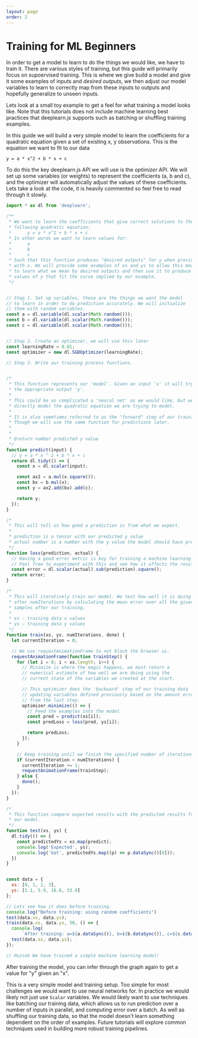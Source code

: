 ```yaml
---
layout: page
order: 2
---
```

# Training for ML Beginners

In order to get a model to learn to do the things we would like, we have to train it. There are various styles of training, but this guide will primarily focus on supoervised training. This is where we give build a model and give it some examples of inputs and _desired outputs_, we then adjust our model variables to learn to correctly map from these inputs to outputs and hopefully generalize to unseen inputs.

Lets look at a small toy example to get a feel for what training a model looks like. Note that this tutorials does not include machine learning best practices that deeplearn.js supports such as batching or shuffling training examples.

In this guide we will build a very simple model to learn the coefficients for a quadratic equation given a set of existing x, y observations. This is the equation we want to fit to our data

```
y = a * x^2 + b * x + c
```

To do this the key deeplearn.js API we will use is the *optimizer* API. We will set up some variables (or weights) to represent the coefficients (a, b and c), and the optimizer will automatically adjust the values of these coefficients. Lets take a look at the code, it is heavily commented so feel free to read through it slowly.

```js
import * as dl from 'deeplearn';

/**
 * We want to learn the coefficients that give correct solutions to the
 * following quadratic equation:
 *      y = a * x^2 + b * x + c
 * In other words we want to learn values for:
 *      a
 *      b
 *      c
 * Such that this function produces "desired outputs" for y when provided
 * with x. We will provide some examples of xs and ys to allow this model
 * to learn what we mean by desired outputs and then use it to produce new
 * values of y that fit the curve implied by our example.
 */


// Step 1. Set up variables, these are the things we want the model
// to learn in order to do prediction accurately. We will initialize
// them with random variables.
const a = dl.variable(dl.scalar(Math.random()));
const b = dl.variable(dl.scalar(Math.random()));
const c = dl.variable(dl.scalar(Math.random()));


// Step 2. Create an optimizer, we will use this later
const learningRate = 0.01;
const optimizer = new dl.SGDOptimizer(learningRate);

// Step 3. Write our training process functions.


/*
 * This function represents our 'model'. Given an input 'x' it will try and predict
 * the appropriate output 'y'.
 *
 * This could be as complicated a 'neural net' as we would like, but we can just
 * directly model the quadratic equation we are trying to model.
 *
 * It is also sometimes referred to as the "forward" step of our training process.
 * Though we will use the same function for predictions later.
 *
 *
 * @return number predicted y value
 */
function predict(input) {
  // y = a * x ^ 2 + b * x + c
  return dl.tidy(() => {
    const x = dl.scalar(input);

    const ax2 = a.mul(x.square());
    const bx = b.mul(x);
    const y = ax2.add(bx).add(c);

    return y;
  });
}

/*
 * This will tell us how good a prediction is from what we expect.
 *
 * prediction is a tensor with our predicted y value
 * actual number is a number with the y value the model should have predicted
 */
function loss(prediction, actual) {
  // Having a good error metric is key for training a machine learning model
  // Feel free to experiment with this and see how it affects the result.
  const error = dl.scalar(actual).sub(prediction).square();
  return error;
}

/*
 * This will iteratively train our model. We test how well it is doing
 * after numIterations by calculating the mean error over all the given
 * samples after our training.
 *
 * xs - training data x values
 * ys — training data y values
 */
function train(xs, ys, numIterations, done) {
  let currentIteration = 0;

  // We use requestAnimationFrame to not block the browser ui.
  requestAnimationFrame(function trainStep() {
    for (let i = 0; i < xs.length; i++) {
      // Minimize is where the magic happens, we must return a
      // numerical estimate of how well we are doing using the
      // current state of the variables we created at the start.

      // This optimizer does the 'backward' step of our training data
      // updating variables defined previously based on the amount error
      // from the last step.
      optimizer.minimize(() => {
        // Feed the examples into the model
        const pred = predict(xs[i]);
        const predLoss = loss(pred, ys[i]);

        return predLoss;
      });
    }

    // Keep training until we finish the specified number of iterations.
    if (currentIteration < numIterations) {
      currentIteration += 1;
      requestAnimationFrame(trainStep);
    } else {
      done();
    }
  });
}

/*
 * This function compare expected results with the predicted results from
 * our model.
 */
function test(xs, ys) {
  dl.tidy(() => {
    const predictedYs = xs.map(predict);
    console.log('Expected', ys);
    console.log('Got', predictedYs.map((p) => p.dataSync()[0]));
  })
}


const data = {
  xs: [0, 1, 2, 3],
  ys: [1.1, 5.9, 16.8, 33.9]
};

// Lets see how it does before training.
console.log("Before training: using random coefficients")
test(data.xs, data.ys);
train(data.xs, data.ys, 50, () => {
  console.log(
      `After training: a=${a.dataSync()}, b=${b.dataSync()}, c=${c.dataSync()}`)
  test(data.xs, data.ys);
});

// Huzzah We have trained a simple machine learning model!
```


After training the model, you can infer through the graph again to get a
value for "y" given an "x".

This is a very simple model and training setup. Too simple for most challenges we would want to use neural networks for. In practice we would likely not just use `Scalar` variables. We would likely want to use techniques like batching our training data, which allows us to run prediction over a number of inputs in parallel, and computing error over a batch. As well as shuffling our training data, so that the model doesn't learn something dependent on the order of examples. Future tutorials will explore common techniques used in building more robust training pipelines.

